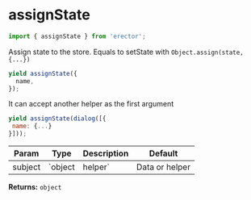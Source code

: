 assignState
==
```js
import { assignState } from 'erector';
```

Assign state to the store. Equals to
setState with `Object.assign(state, {...})`
```js
yield assignState({
  name,
});
```
It can accept another helper as the first argument
```js
yield assignState(dialog([{
 name: {...}
}]));
```

| Param  | Type                | Description  | Default   |
| ------ | ------------------- | ------------ | --------- |
| subject | `object|helper` | Data or helper | 


__Returns:__ `object` 


